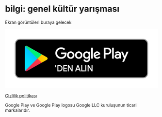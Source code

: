 # bilgi: genel kültür yarışması

Ekran görüntüleri buraya gelecek

[![Google Play'den alın](google-play-badge.png)](https://play.google.com/store/apps/details?id=io.sleepybug.bilgi)

[Gizlilik politikası](privacyPolicy.md)

Google Play ve Google Play logosu Google LLC kuruluşunun ticari markalarıdır.
